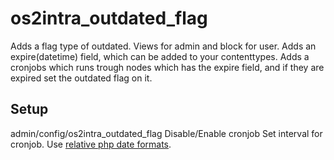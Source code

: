 os2intra_outdated_flag
======================

Adds a flag type of outdated. Views for admin and block for user.
Adds an expire(datetime) field, which can be added to your contenttypes.
Adds a cronjobs which runs trough nodes which has the expire field, and if they
are expired set the outdated flag on it.

Setup
-----
admin/config/os2intra_outdated_flag
    Disable/Enable cronjob
    Set interval for cronjob. Use [relative php date formats](http://www.php.net/manual/en/datetime.formats.relative.php).

